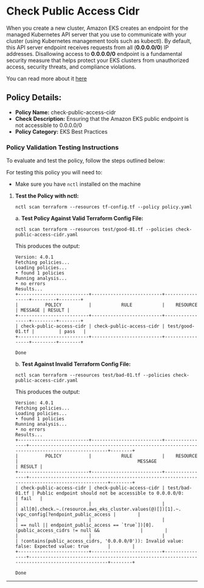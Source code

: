 # Check Public Access Cidr

When you create a new cluster, Amazon EKS creates an endpoint for the managed Kubernetes API server that you use to communicate with your cluster (using Kubernetes management tools such as kubectl). By default, this API server endpoint receives requests from all (**0.0.0.0/0**) IP addresses. Disallowing access to **0.0.0.0/0** endpoint is a fundamental security measure that helps protect your EKS clusters from unauthorized access, security threats, and compliance violations.

You can read more about it [here](https://docs.aws.amazon.com/eks/latest/userguide/cluster-endpoint.html)

## Policy Details:

- **Policy Name:** check-public-access-cidr
- **Check Description:** Ensuring that the Amazon EKS public endpoint is not accessible to 0.0.0.0/0
- **Policy Category:** EKS Best Practices 

### Policy Validation Testing Instructions

To evaluate and test the policy, follow the steps outlined below:

For testing this policy you will need to:
- Make sure you have `nctl` installed on the machine 

1. **Test the Policy with nctl:**
    ```
   nctl scan terraform --resources tf-config.tf --policy policy.yaml
    ```

    a. **Test Policy Against Valid Terraform Config File:**
    ```
    nctl scan terraform --resources test/good-01.tf --policies check-public-access-cidr.yaml 
    ```

    This produces the output:
    ```
    Version: 4.0.1
    Fetching policies...
    Loading policies...
    • found 1 policies
    Running analysis...
    • no errors
    Results...
    +--------------------------+--------------------------+-----------------+---------+--------+
    |          POLICY          |           RULE           |    RESOURCE     | MESSAGE | RESULT |
    +--------------------------+--------------------------+-----------------+---------+--------+
    | check-public-access-cidr | check-public-access-cidr | test/good-01.tf |         | pass   |
    +--------------------------+--------------------------+-----------------+---------+--------+

    Done
    ```

    b. **Test Against Invalid Terraform Config File:**
    ```
    nctl scan terraform --resources test/bad-01.tf --policies check-public-access-cidr.yaml 
    ```

    This produces the output:
    ```
    Version: 4.0.1
    Fetching policies...
    Loading policies...
    • found 1 policies
    Running analysis...
    • no errors
    Results...
    +--------------------------+--------------------------+----------------+------------------------------------------------------------------------------------------------+--------+
    |          POLICY          |           RULE           |    RESOURCE    |                                            MESSAGE                                             | RESULT |
    +--------------------------+--------------------------+----------------+------------------------------------------------------------------------------------------------+--------+
    | check-public-access-cidr | check-public-access-cidr | test/bad-01.tf | Public endpoint should not be accessible to 0.0.0.0/0:                                         | fail   |
    |                          |                          |                | all[0].check.~.(resource.aws_eks_cluster.values(@)[])[1].~.(vpc_config[?endpoint_public_access |        |
    |                          |                          |                | == null || endpoint_public_access == `true`])[0].(public_access_cidrs != null &&               |        |
    |                          |                          |                | !contains(public_access_cidrs, '0.0.0.0/0')): Invalid value: false: Expected value: true       |        |
    +--------------------------+--------------------------+----------------+------------------------------------------------------------------------------------------------+--------+

    Done
    ```

---